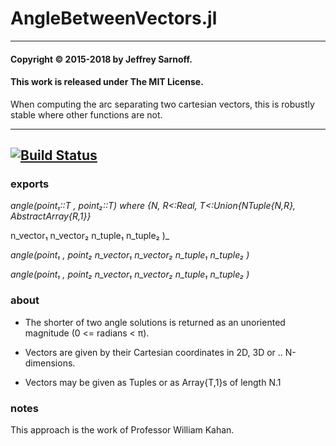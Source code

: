 # AngleBetweenVectors.jl

----

#### Copyright © 2015-2018 by Jeffrey Sarnoff.
####  This work is released under The MIT License.

When computing the arc separating two cartesian vectors, this is robustly stable where other functions are not.

-----

[![Build Status](https://travis-ci.org/JeffreySarnoff/AngleBetweenVectors.jl.svg?branch=master)](https://travis-ci.org/JeffreySarnoff/AngleBetweenVectors.jl)
----

### exports

_angle(point₁::T , point₂::T) where {N, R<:Real, T<:Union{NTuple{N,R}, AbstractArray{R,1}}_

n_vector₁  n_vector₂   n_tuple₁  n_tuple₂ )_

_angle(point₁ , point₂     n_vector₁  n_vector₂   n_tuple₁  n_tuple₂ )_

_angle(point₁ , point₂     n_vector₁  n_vector₂   n_tuple₁  n_tuple₂ )_

### about

- The shorter of two angle solutions is returned as an unoriented magnitude (0 <= radians < π).

- Vectors are given by their Cartesian coordinates in 2D, 3D or .. N-dimensions.
- Vectors may be given as Tuples or as Array{T,1}s of length N.1


### notes

This approach is the work of Professor William Kahan.
